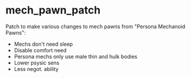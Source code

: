 # mech_pawn_patch

Patch to make various changes to mech pawns from "Persona Mechanoid Pawns":

- Mechs don't need sleep
- Disable comfort need
- Persona mechs only use male thin and hulk bodies
- Lower psysic sens
- Less negot. ability
